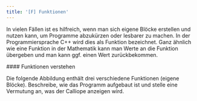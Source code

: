 ```yaml
---
title: '[F] Funktionen'
---
```


In vielen Fällen ist es hilfreich, wenn man sich eigene Blöcke erstellen und nutzen kann, um Programme abzukürzen oder lesbarer zu machen. In der Programmiersprache C++ wird dies als Funktion bezeichnet. Ganz ähnlich wie eine Funktion in der Mathematik kann man Werte an die Funktion übergeben und man kann ggf. einen Wert zurückbekommen.

<div markdown="1" class="aufgabe">
#### Funktionen verstehen

Die folgende Abbildung enthält drei verschiedene Funktionen (eigene Blöcke). Beschreibe, wie das Programm aufgebaut ist und stelle eine Vermutung an, was der Calliope anzeigen wird.


</div>